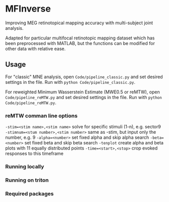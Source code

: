# MFInverse

Improving MEG retinotopical mapping accuracy with multi-subject joint analysis.

Adapted for particular multifocal retinotopic mapping dataset which has been preprocessed with MATLAB, but the functions can be modified for other data with relative ease.

## Usage

For "classic" MNE analysis, open `Code/pipeline_classic.py` and set desired settings in the file.
Run with `python Code/pipeline_classic.py`.

For reweighted Minimum Wasserstein Estimate (MWE0.5 or reMTW), open `Code/pipeline_reMTW.py` and set desired settings in the file. Run with `python Code/pipeline_reMTW.py`.

### reMTW comman line options

`-stim=<stim name>,<stim name>` solve for specific stimuli (1-n), e.g. sector9
`-stimnum=<stum number>,<stim number>` same as -stim, but input only the number, e.g. 9
`-alpha=<number>` set fixed alpha and skip alpha search
`-beta=<number>` set fixed beta and skip beta search
`-tenplot` create alpha and beta plots with 11 equally distributed points
`-time=<start>,<stop>` crop evoked responses to this timeframe

### Running locally

### Running on triton

### Required packages